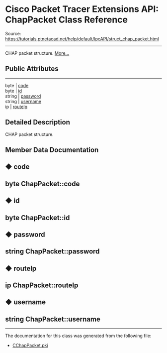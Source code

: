 # Cisco Packet Tracer Extensions API: ChapPacket Class Reference

Source: https://tutorials.ptnetacad.net/help/default/IpcAPI/struct_chap_packet.html

---

CHAP packet structure. [More...](struct_chap_packet.html#details)

##  Public Attributes  
  
---  
byte | [code](struct_chap_packet.html#ac2b42664fbe8a5a21f919a5c5cfbbf2d)  
byte | [id](struct_chap_packet.html#a88da0a925f315fdb4b57098b72a8e233)  
string | [password](struct_chap_packet.html#a3455623a12b08a68d7e4f1a468170e8b)  
string | [username](struct_chap_packet.html#a84243a3b15e8c2cf31b8dbb9508786bc)  
ip | [routeIp](struct_chap_packet.html#aff46b93165bd02f9f67de9fc160fcbda)  
  
## Detailed Description

CHAP packet structure. 

## Member Data Documentation

## ◆ code

byte ChapPacket::code  
---  
  
## ◆ id

byte ChapPacket::id  
---  
  
## ◆ password

string ChapPacket::password  
---  
  
## ◆ routeIp

ip ChapPacket::routeIp  
---  
  
## ◆ username

string ChapPacket::username  
---  
  
* * *

The documentation for this class was generated from the following file:

  * [CChapPacket.pki](_c_chap_packet_8pki.html)


